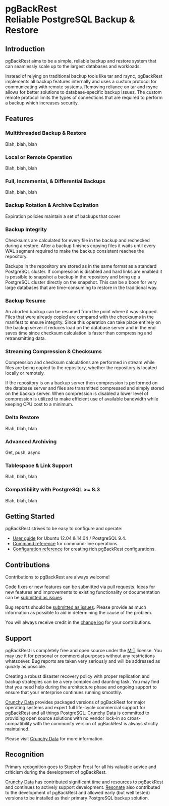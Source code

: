 # pgBackRest <br/> Reliable PostgreSQL Backup & Restore

## Introduction

pgBackRest aims to be a simple, reliable backup and restore system that can seamlessly scale up to the largest databases and workloads.

Instead of relying on traditional backup tools like tar and rsync, pgBackRest implements all backup features internally and uses a custom protocol for communicating with remote systems. Removing reliance on tar and rsync allows for better solutions to database-specific backup issues. The custom remote protocol limits the types of connections that are required to perform a backup which increases security.

## Features

### Multithreaded Backup & Restore

Blah, blah, blah

### Local or Remote Operation

Blah, blah, blah

### Full, Incremental, & Differential Backups

Blah, blah, blah

### Backup Rotation & Archive Expiration

Expiration policies maintain a set of backups that cover

### Backup Integrity

Checksums are calculated for every file in the backup and rechecked during a restore. After a backup finishes copying files it waits until every WAL segment required to make the backup consistent reaches the repository.

Backups in the repository are stored as in the same format as a standard PostgreSQL cluster. If compression is disabled and hard links are enabled it is possible to snapshot a backup in the repository and bring up a PostgreSQL cluster directly on the snapshot. This can be a boon for very large databases that are time-consuming to restore in the traditional way.

### Backup Resume

An aborted backup can be resumed from the point where it was stopped. Files that were already copied are compared with the checksums in the manifest to ensure integrity. Since this operation can take place entirely on the backup server it reduces load on the database server and in the end saves time since checksum calculation is faster than compressing and retransmitting data.

### Streaming Compression & Checksums

Compression and checksum calculations are performed in stream while files are being copied to the repository, whether the repository is located locally or remotely.

If the repository is on a backup server then compression is performed on the database server and files are transmitted compressed and simply stored on the backup server. When compression is disabled a lower level of compression is utilized to make efficient use of available bandwidth while keeping CPU cost to a minimum.

### Delta Restore

Blah, blah, blah

### Advanced Archiving

Get, push, async

### Tablespace & Link Support

Blah, blah, blah

### Compatibility with PostgreSQL >= 8.3

Blah, blah, blah

## Getting Started

pgBackRest strives to be easy to configure and operate:

- [User guide](http://www.pgbackrest.org/user-guide.html) for Ubuntu 12.04 & 14.04 / PostgreSQL 9.4.
- [Command reference](http://www.pgbackrest.org/command.html) for command-line operations.
- [Configuration reference](http://www.pgbackrest.org/configuration.html) for creating rich pgBackRest configurations.

## Contributions

Contributions to pgBackRest are always welcome!

Code fixes or new features can be submitted via pull requests. Ideas for new features and improvements to existing functionality or documentation can be [submitted as issues](https://github.com/pgbackrest/pgbackrest/issues).

Bug reports should be [submitted as issues](https://github.com/pgbackrest/pgbackrest/issues). Please provide as much information as possible to aid in determining the cause of the problem.

You will always receive credit in the [change log](https://github.com/pgbackrest/pgbackrest/blob/master/CHANGELOG.md) for your contributions.

## Support

pgBackRest is completely free and open source under the [MIT](https://github.com/pgbackrest/pgbackrest/blob/master/LICENSE) license. You may use it for personal or commercial purposes without any restrictions whatsoever. Bug reports are taken very seriously and will be addressed as quickly as possible.

Creating a robust disaster recovery policy with proper replication and backup strategies can be a very complex and daunting task. You may find that you need help during the architecture phase and ongoing support to ensure that your enterprise continues running smoothly.

[Crunchy Data](http://www.crunchydata.com) provides packaged versions of pgBackRest for major operating systems and expert full life-cycle commercial support for pgBackRest and all things PostgreSQL. [Crunchy Data](http://www.crunchydata.com) is committed to providing open source solutions with no vendor lock-in so cross-compatibility with the community version of pgBackRest is always strictly maintained.

Please visit [Crunchy Data](http://www.crunchydata.com) for more information.

## Recognition

Primary recognition goes to Stephen Frost for all his valuable advice and criticism during the development of pgBackRest.

[Crunchy Data](http://www.crunchydata.com) has contributed significant time and resources to pgBackRest and continues to actively support development. [Resonate](http://www.resonate.com) also contributed to the development of pgBackRest and allowed early (but well tested) versions to be installed as their primary PostgreSQL backup solution.
